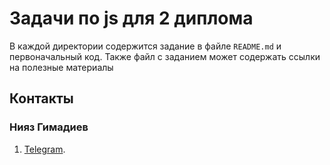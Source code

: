 # Задачи по js для 2 диплома

В каждой директории содержится задание в файле `README.md` и первоначальный код. Также файл с заданием может содержать ссылки на полезные материалы

## Контакты

### Нияз Гимадиев

1) [Telegram](https://t.me/niyazgim).